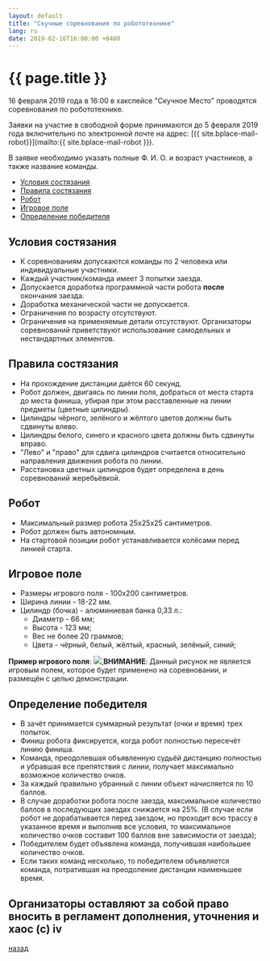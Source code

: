 ```yaml
---
layout: default
title: "Скучные соревнования по робототехнике"
lang: ru
date: 2019-02-16T16:00:00 +0400
---
```


# {{ page.title }}

16 февраля 2019 года в 16:00 в хакспейсе "Скучное Место" проводятся
соревнования по робототехнике.

Заявки на участие в свободной форме принимаются до 5 февраля 2019 года
включительно по электронной почте на адрес:
[{{ site.bplace-mail-robot}}](mailto:{{ site.bplace-mail-robot }}).

В заявке необходимо указать полные Ф. И. О. и возраст участников, а
также название команды.

* [Условия состязания](#conditions)
* [Правила состязания](#rules)
* [Робот](#robot)
* [Игровое поле](#field)
* [Определение победителя](#winner)


## <a name="conditions" id="conditions"></a> Условия состязания

* К соревнованиям допускаются команды по 2 человека или индивидуальные
участники.
* Каждый участник/команда имеет 3 попытки заезда.
* Допускается доработка программной части робота **после** окончания
заезда.
* Доработка механической части не допускается.
* Ограничения по возрасту отсутствуют.
* Ограничения на применяемые детали отсутствуют. Организаторы соревнований
приветствуют использование самодельных и нестандартных элементов.


## <a name="rules" id="rules"></a> Правила состязания

* На прохождение дистанции даётся 60 секунд.
* Робот должен, двигаясь по линии поля, добраться от места старта до
места финиша, убирая при этом расставленные на линии предметы (цветные
цилиндры).
* Цилиндры чёрного, зелёного и жёлтого цветов должны быть сдвинуты
влево.
* Цилиндры белого, синего и красного цвета должны быть сдвинуты вправо.
* "Лево" и "право" для сдвига цилиндров считается относительно направления
движения робота по линии.
* Расстановка цветных цилиндров будет определена в день соревнований
жеребьёвкой.


## <a name="robot" id="robot"></a> Робот

* Максимальный размер робота 25х25х25 сантиметров.
* Робот должен быть автономным.
* На стартовой позиции робот устанавливается колёсами перед линией
старта.


## <a name="field" id="field"></a> Игровое поле

* Размеры игрового поля - 100х200 сантиметров.
* Ширина линии - 18-22 мм.
* Цилиндр (бочка) - алюминиевая банка 0,33 л.:
  * Диаметр - 66 мм;
  * Высота - 123 мм;
  * Вес не более 20 граммов;
  * Цвета - чёрный, белый, жёлтый, красный, зелёный, синий;

**Пример игрового поля**:
<a href="{{ site.url}}/assets/images/robot-field-sample.png">
  <img src="{{ site.url}}/assets/images/robot-field-sample.png">
</a>
**ВНИМАНИЕ**: Данный рисунок не является игровым полем, которое будет
применено на соревновании, и размещён с целью демонстрации.


## <a name="winner" id="winner"></a> Определение победителя

* В зачёт принимается суммарный результат (очки и время) трех попыток.
* Финиш робота фиксируется, когда робот полностью пересечёт линию финиша.
* Команда, преодолевшая объявленную судьёй дистанцию полностью и
убравшая все препятствия с линии, получает максимально возможное
количество очков.
* За каждый правильно убранный с линии объект начисляется по 10 баллов.
* В случае доработки робота после заезда, максимальное количество
баллов в последующих заездах снижается на 25%.
(В случае если робот не дорабатывается перед заездом, но проходит
всю трассу в указанное время и выполнив все условия, то максимальное
количество очков составит 100 баллов вне зависимости от заезда);
* Победителем будет объявлена команда, получившая наибольшее
количество очков.
* Если таких команд несколько, то победителем объявляется команда,
потратившая на преодоление дистанции наименьшее время.

## Организаторы оставляют за собой право вносить в регламент дополнения, уточнения и хаос (c) iv

[назад](../events/)

